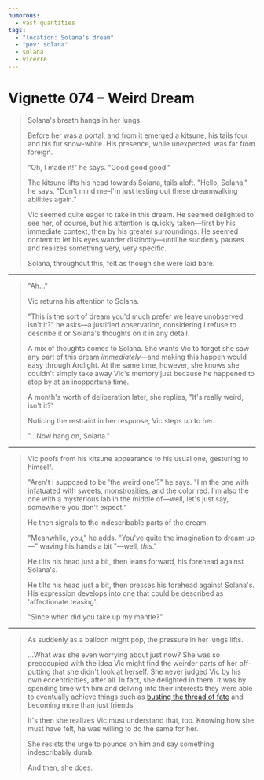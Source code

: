 ```yaml
---
humorous:
  - vast quantities
tags:
  - "location: Solana's dream"
  - "pov: solana"
  - solana
  - vicerre
---
```


# Vignette 074 – Weird Dream

> Solana's breath hangs in her lungs.
>
> Before her was a portal, and from it emerged a kitsune, his tails four and his fur snow-white. His presence, while unexpected, was far from foreign.
>
> "Oh, I made it!" he says. "Good good good."
>
> The kitsune lifts his head towards Solana, tails aloft. "Hello, Solana," he says. "Don't mind me–I'm just testing out these dreamwalking abilities again."
>
> Vic seemed quite eager to take in this dream. He seemed delighted to see her, of course, but his attention is quickly taken—first by his immediate context, then by his greater surroundings. He seemed content to let his eyes wander distinctly—until he suddenly pauses and realizes something very, very specific.
>
> Solana, throughout this, felt as though she were laid bare.

---

> "Ah..."
>
> Vic returns his attention to Solana.
>
> "This is the sort of dream you'd much prefer we leave unobserved, isn't it?" he asks—a justified observation, considering I refuse to describe it or Solana's thoughts on it in any detail.
>
> A mix of thoughts comes to Solana. She wants Vic to forget she saw any part of this dream _immediately_—and making this happen would easy through Arclight. At the same time, however, she knows she couldn't simply take away Vic's memory just because he happened to stop by at an inopportune time.
>
> A month's worth of deliberation later, she replies, "It's really weird, isn't it?"
>
> Noticing the restraint in her response, Vic steps up to her.
>
> "...Now hang on, Solana."

---

> Vic poofs from his kitsune appearance to his usual one, gesturing to himself.
>
> "Aren't I supposed to be 'the weird one'?" he says. "I'm the one with infatuated with sweets, monstrosities, and the color red. I'm also the one with a mysterious lab in the middle of—well, let's just say, somewhere you don't expect."
>
> He then signals to the indescribable parts of the dream.
>
> "Meanwhile, you," he adds. "You've quite the imagination to dream up—" waving his hands a bit "—well, _this_."
>
> He tilts his head just a bit, then leans forward, his forehead against Solana's.
>
> He tilts his head just a bit, then presses his forehead against Solana's. His expression develops into one that could be described as 'affectionate teasing'.
>
> "Since when did you take up my mantle?"

---

> As suddenly as a balloon might pop, the pressure in her lungs lifts.
>
> ...What was she even worrying about just now? She was so preoccupied with the idea Vic might find the weirder parts of her off-putting that she didn't look at herself. She never judged Vic by his own eccentricities, after all. In fact, she delighted in them. It was by spending time with him and delving into their interests they were able to eventually achieve things such as [busting the thread of fate](../2024-q1/2024-01-27_vignette-069_a-story.md) and becoming more than just friends.
>
> It's then she realizes Vic must understand that, too. Knowing how she must have felt, he was willing to do the same for her.
>
> She resists the urge to pounce on him and say something indescribably dumb.
>
> And then, she does.
